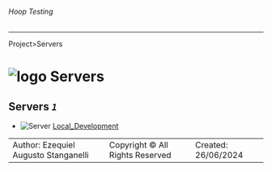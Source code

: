 ###### Hoop Testing
___
Project>Servers


# ![logo](../Images/servers64.svg) Servers



## <a name="#Servers"></a>Servers _`1`_
- ![Server](../Images/server.svg) [Local_Development](Local_Development/Local_Development.md)


||||
|---|---|---|
|Author: Ezequiel Augusto Stanganelli|Copyright © All Rights Reserved|Created: 26/06/2024|